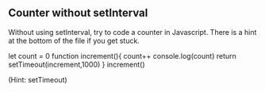 ## Counter without setInterval

Without using setInterval, try to code a counter in Javascript. There is a hint at the bottom of the file if you get stuck.


let count = 0
function increment(){
    count++
    console.log(count)
    return setTimeout(increment,1000)
}
increment()




































































(Hint: setTimeout)